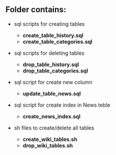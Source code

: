 ## Folder contains:
- sql scripts for creating tables
    - **create_table_history.sql**
	- **create_table_categories.sql**

- sql scripts for deleting tables
	- **drop_table_history.sql**
	- **drop_table_categories.sql**

- sql script for create new column
    - **update_table_news.sql**

- sql script for create index in News teble
    - **create_news_index.sql**
	
- sh files to create/delete all tables
    - **create_wiki_tables.sh**
	- **drop_wiki_tables.sh**


	
